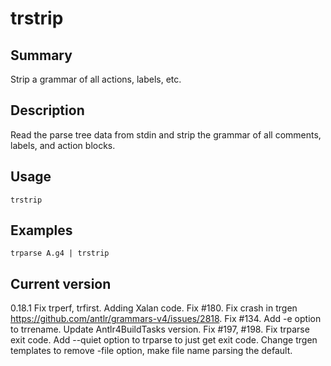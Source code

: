 # trstrip

## Summary

Strip a grammar of all actions, labels, etc.

## Description

Read the parse tree data from stdin and strip the grammar
of all comments, labels, and action blocks.

## Usage

    trstrip

## Examples

    trparse A.g4 | trstrip

## Current version

0.18.1 Fix trperf, trfirst. Adding Xalan code. Fix #180. Fix crash in trgen https://github.com/antlr/grammars-v4/issues/2818. Fix #134. Add -e option to trrename. Update Antlr4BuildTasks version. Fix #197, #198. Fix trparse exit code. Add --quiet option to trparse to just get exit code. Change trgen templates to remove -file option, make file name parsing the default.
